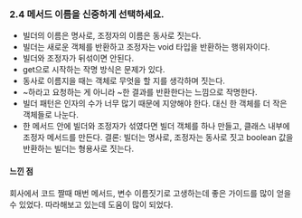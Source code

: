### 2.4 메서드 이름을 신중하게 선택하세요. 
* 빌더의 이름은 명사로, 조정자의 이름은 동사로 짓는다. 
* 빌더는 새로운 객체를 반환하고 조정자는 void 타입을 반환하는 행위자이다.
* 빌더와 조정자가 뒤섞이면 안된다. 
* get으로 시작하는 작명 방식은 문제가 있다. 
* 동사로 이름지을 때는 객체로 무엇을 할 지를 생각하며 짓는다.
* ~하라고 요청하는 게 아니라 ~한 결과를 반환한다는 느낌으로 작명한다. 
* 빌더 패턴은 인자의 수가 너무 많기 때문에 지양해야 한다. 대신 한 객체를 더 작은 객체들로 나눈다. 
* 한 메서드 안에 빌더와 조정자가 섞였다면 빌더 객체를 하나 만들고, 클래스 내부에 조정자 메서드를 만든다. 
결론: 빌더는 명사로, 조정자는 동사로 짓고 boolean 값을 반환하는 빌더는 형용사로 짓는다.

#### 느낀 점 <br />
회사에서 코드 짤때 매번 메서드, 변수 이름짓기로 고생하는데 좋은 가이드를 많이 얻을 수 있었다.
따라해보고 있는데 도움이 많이 되었다. 
